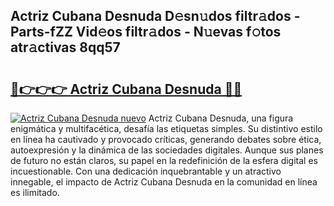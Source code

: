 ## Actriz Cubana Desnuda D𝚎sn𝚞dos filtr𝚊dos - Parts-fZZ Vid𝚎os filtr𝚊dos - N𝚞evas f𝚘tos atr𝚊ctivas 8qq57

# <h2><a href="http://mbdj97f.tromn.icu/?c=Actriz+Cubana+Desnuda">🔗👉👉👉 Actriz Cubana Desnuda 🔗🔗</a></h2>

[![Actriz Cubana Desnuda nuevo](https://i.imgur.com/pEAQMta.gif)](http://mbdj97f.tromn.icu/?c=Actriz+Cubana+Desnuda)
Actriz Cubana Desnuda, una figura enigmática y multifacética, desafía las etiquetas simples. Su distintivo estilo en línea ha cautivado y provocado críticas, generando debates sobre ética, autoexpresión y la dinámica de las sociedades digitales. Aunque sus planes de futuro no están claros, su papel en la redefinición de la esfera digital es incuestionable. Con una dedicación inquebrantable y un atractivo innegable, el impacto de Actriz Cubana Desnuda en la comunidad en línea es ilimitado.
